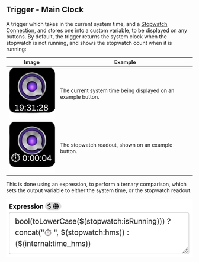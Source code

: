 ## Trigger - Main Clock

A trigger which takes in the current system time, and a [Stopwatch Connection](https://github.com/bitfocus/companion-module-generic-stopwatch), and stores one into a custom variable, to be displayed on any buttons. By default, the trigger returns the system clock when the stopwatch is not running, and shows the stopwatch count when it is running:

| Image                                                                                          | Example                                                       |
| ---------------------------------------------------------------------------------------------- | ------------------------------------------------------------- |
| ![The system time, shown on an example button](Demos/main-clock/main-clock.png "System Time")  | The current system time being displayed on an example button. |
| ![The stopwatch timer, shown on an example button](Demos/main-clock/stopwatch.png "Stopwatch") | The stopwatch readout, shown on an example button.            |

This is done using an expression, to perform a ternary comparison, which sets the output variable to either the system time, or the stopwatch readout.

![The expression used to return the output](Demos/main-clock/expression.png "Expression")
